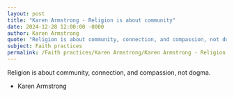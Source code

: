 ```yaml
---
layout: post
title: "Karen Armstrong - Religion is about community"
date: 2024-12-28 12:00:00 -0000
author: Karen Armstrong
quote: "Religion is about community, connection, and compassion, not dogma."
subject: Faith practices
permalink: /Faith practices/Karen Armstrong/Karen Armstrong - Religion is about community
---
```


Religion is about community, connection, and compassion, not dogma.

- Karen Armstrong

